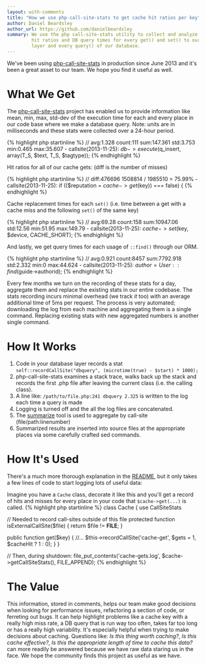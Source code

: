 ```yaml
---
layout: with-comments
title: "How we use php-call-site-stats to get cache hit ratios per key"
author: Daniel Beardsley
author_url: https://github.com/danielbeardsley
summary: We use the php call-site-stats utility to collect and analyze cache
         hit ratios and DB query times for every get() and set() to our caching
         layer and every query() of our database.
---
```


We've been using [php-call-site-stats] in production since June 2013
and it's been a great asset to our team. We hope you find it useful as well.

# What We Get

The [php-call-site-stats] project has enabled us to provide information like
mean, min, max, std-dev of the execution time for each and every place in our code
base where we make a database query. Note: units are in milliseconds and these
stats were collected over a 24-hour period.

{% highlight php startinline %}
// avg:1.328 count:111 sum:147.361 std:3.753 min:0.465 max:35.607 - callsite(2013-11-25):
$db->execute($q_insert, array(T_S, $text, T_S, $tagtype));
{% endhighlight %}

Hit ratios for all of our cache gets: (diff is the number of misses)

{% highlight php startinline %}
// diff:476696 1508814 / 1985510 = 75.99% - callsite(2013-11-25):
if (($reputation = $cache->get($key)) === false) {
{% endhighlight %}

Cache replacement times for each `set()` (i.e. time between a get
with a cache miss and the following `set()` of the same key)

{% highlight php startinline %}
// avg:69.28 count:158 sum:10947.06 std:12.56 min:51.95 max:149.79 - callsite(2013-11-25):
$cache->set($key, $device, CACHE_SHORT);
{% endhighlight %}

And lastly, we get query times for each usage of `::find()` through our ORM.

{% highlight php startinline %}
// avg:0.921 count:8457 sum:7792.918 std:2.332 min:0 max:44.624 - callsite(2013-11-25):
$author = User::find($guide->authorid);
{% endhighlight %}

Every few months we turn on the recording of these stats for a day,
aggregate them and replace the existing stats in our entire codebase.
The stats recording incurs minimal overhead
(we track *it* too) with an average additional time of 5ms per request.
The process is very automated;
downloading the log from each machine and aggregating them is a single command.
Replacing existing stats with new aggregated numbers is another single command.

# How It Works

1. Code in your database layer records a stat
   `self::recordCallSite("dbquery", (microtime(true) - $start) * 1000);`
1. php-call-site-stats examines a stack trace, walks back up the stack and
   records the first .php file after leaving the current class (i.e. the calling
   class).
1. A line like: `/path/to/file.php:241 dbquery 2.325` is written to the log
   each time a query is made
1. Logging is turned off and the all the log files are concatenated.
1. The [summarize] tool is used to aggregate by call-site
   (file/path:linenumber)
1. Summarized results are inserted into source files at the appropriate places
   via some carefully crafted sed commands.

# How It's Used

There's a much more thorough explanation in the [README], but it only takes a
few lines of code to start logging lots of useful data:

Imagine you have a `Cache` class, decorate it like this and you'll get a record
of hits and misses for every place in your code that `$cache->get(...)` is
called.
{% highlight php startinline %}
class Cache {
   use CallSiteStats
   
   // Needed to record call-sites outside of this file
   protected function isExternalCallSite($file) {
      return $file != __FILE__;
   }
   
   public function get($key) {
     //...
     $this->recordCallSite('cache-get', $gets = 1, $cacheHit ? 1 : 0);
   }
}

// Then, during shutdown:
file_put_contents('cache-gets.log', $cache->getCallSiteStats(), FILE_APPEND);
{% endhighlight %}

# The Value

This information, stored in comments,
helps our team make good decisions when
looking for performance issues,
refactoring a section of code,
or ferreting out bugs.
It can help highlight problems like
a cache key with a really high miss rate,
a DB query that is run way too often, takes far too long
or has a really high variability.
It's especially helpful when trying to make decisions about caching.
Questions like:
*Is this thing worth caching?*,
*Is this cache effective?*,
*Is this the appropriate length of time to cache this data?*
can more readily be answered because
we have raw data staring us in the face.
We hope the community finds this project as useful as we have.

[php-call-site-stats]: https://github.com/danielbeardsley/php-call-site-stats 
[README]: https://github.com/danielbeardsley/php-call-site-stats/blob/master/README.md
[summarize]: https://github.com/danielbeardsley/php-call-site-stats/blob/master/summarize.php 
